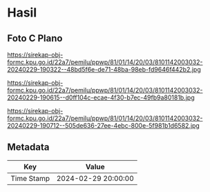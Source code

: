 # Hasil

## Foto C Plano

https://sirekap-obj-formc.kpu.go.id/22a7/pemilu/ppwp/81/01/14/20/03/8101142003032-20240229-190322--48bd5f6e-de71-48ba-98eb-fd9646f442b2.jpg

https://sirekap-obj-formc.kpu.go.id/22a7/pemilu/ppwp/81/01/14/20/03/8101142003032-20240229-190615--d0ff104c-ecae-4f30-b7ec-49fb9a80181b.jpg

https://sirekap-obj-formc.kpu.go.id/22a7/pemilu/ppwp/81/01/14/20/03/8101142003032-20240229-190712--505de636-27ee-4ebc-800e-5f981b1d6582.jpg


## Metadata

| Key        | Value               |
| ---------- | ------------------- |
| Time Stamp | 2024-02-29 20:00:00 |



